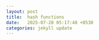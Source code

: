 ```yaml
---
layout: post
title:  hash functions
date:   2025-07-20 05:17:48 +0530
categories: jekyll update
---
```


